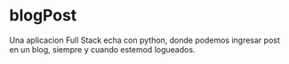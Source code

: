 # blogPost
Una aplicacion Full Stack echa con python, donde podemos ingresar post en un blog, siempre y cuando estemod logueados.
